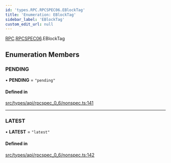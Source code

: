 ```yaml
---
id: 'types.RPC.RPCSPEC06.EBlockTag'
title: 'Enumeration: EBlockTag'
sidebar_label: 'EBlockTag'
custom_edit_url: null
---
```


[RPC](../namespaces/types.RPC.md).[RPCSPEC06](../namespaces/types.RPC.RPCSPEC06.md).EBlockTag

## Enumeration Members

### PENDING

• **PENDING** = `"pending"`

#### Defined in

[src/types/api/rpcspec_0_6/nonspec.ts:141](https://github.com/starknet-io/starknet.js/blob/v6.11.0/src/types/api/rpcspec_0_6/nonspec.ts#L141)

---

### LATEST

• **LATEST** = `"latest"`

#### Defined in

[src/types/api/rpcspec_0_6/nonspec.ts:142](https://github.com/starknet-io/starknet.js/blob/v6.11.0/src/types/api/rpcspec_0_6/nonspec.ts#L142)
